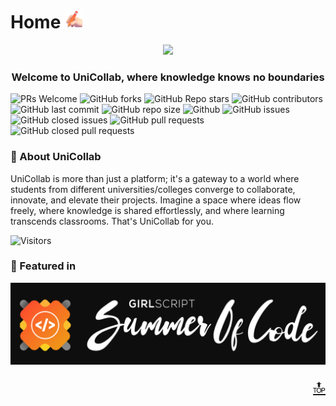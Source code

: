 # Home <img src="https://raw.githubusercontent.com/Tarikul-Islam-Anik/tarikul-islam-anik/main/assets/images/Writing%20Hand%20Light%20Skin%20Tone.png" alt="Rocket" width="30" height="30" />
<center> 
<img src="https://readme-typing-svg.herokuapp.com/?color=F75102&size=40&width=900&height=60&lines=UniCollab:%20Unleashing%20Collaborative%20Learning"> 
</center>

<h3><p align="center">Welcome to UniCollab, where knowledge knows no boundaries</h3></p>

![PRs Welcome](https://img.shields.io/badge/PRs-welcome-cyan.svg?style=badge&color=F78634&logo=openai)
![GitHub forks](https://img.shields.io/github/forks/SUGAM-ARORA/Unicollab?style=badge&color=F78634&logo=openai)
![GitHub Repo stars](https://img.shields.io/github/stars/SUGAM-ARORA/Unicollab?style=badge&color=F78634&logo=openai)
![GitHub contributors](https://img.shields.io/github/contributors/SUGAM-ARORA/Unicollab?style=badge&color=F78634&logo=openai)
![GitHub last commit](https://img.shields.io/github/last-commit/SUGAM-ARORA/Unicollab?style=badge&color=F78634&logo=openai)
![GitHub repo size](https://img.shields.io/github/repo-size/SUGAM-ARORA/Unicollab?style=badge&color=F78634&logo=openai)
![Github](https://img.shields.io/github/license/SUGAM-ARORA/Unicollab?style=badge&color=F78634&logo=openai)
![GitHub issues](https://img.shields.io/github/issues/SUGAM-ARORA/Unicollab?style=badge&color=F78634&logo=openai)
![GitHub closed issues](https://img.shields.io/github/issues-closed-raw/SUGAM-ARORA/Unicollab?style=badge&color=F78634&logo=openai)
![GitHub pull requests](https://img.shields.io/github/issues-pr/SUGAM-ARORA/Unicollab?style=badge&color=F78634&logo=openai)
![GitHub closed pull requests](https://img.shields.io/github/issues-pr-closed/SUGAM-ARORA/Unicollab?style=badge&color=F78634&logo=openai)

### 👋 About UniCollab 

UniCollab is more than just a platform; it's a gateway to a world where students from different universities/colleges converge to collaborate, innovate, and elevate their projects. Imagine a space where ideas flow freely, where knowledge is shared effortlessly, and where learning transcends classrooms. That's UniCollab for you.

![Visitors](https://api.visitorbadge.io/api/visitors?path=SUGAM-ARORA/Unicollab%20&style=badge&logo=openai)

### 🏅 Featured in 

<p align="center">
  <img src="images/gssoc-banner.png">
</p>

<p align="right"><a href="#top" style="font-size: 29px;">🔝</a></p>
